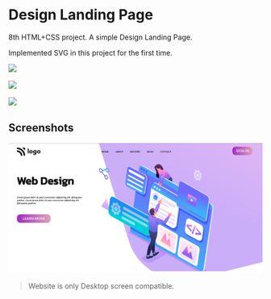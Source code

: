 
# Design Landing Page

8th HTML+CSS project. A simple Design Landing Page.


Implemented SVG in this project for the first time.  


![](https://img.shields.io/badge/Time%20taken-1.5hrs-green)  

![](https://img.shields.io/badge/Build%20with-HTML%2BCSS-orange)

![](https://img.shields.io/badge/Created%20by-Vivek%20Tenali-blue)


## Screenshots

![App Screenshot](./output.png)

> Website is only Desktop screen compatible. 